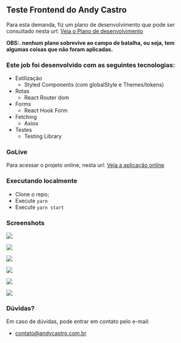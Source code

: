 ## Teste Frontend do Andy Castro

Para esta demanda, fiz um plano de desenvolvimento que pode ser consultado nesta url: [Veja o Plano de desenvolvimento](https://battle-harrier-563.notion.site/Front-end-Detalhamento-t-cnico-teste-Beleza-na-Web-20a77df5a4364babbef79f819b638305)

**OBS:. nenhum plano sobrevive ao campo de batalha, ou seja, tem algumas coisas que não foram aplicadas.**

### Este job foi desenvolvido com as seguintes tecnologias:

- Estilização
  - Styled Components (com globalStyle e Themes/tokens)
- Rotas
  - React Router dom
- Forms
  - React Hook Form
- Fetching
  - Axios
- Testes
  - Testing Library
### GoLive
  Para acessar o projeto online, nesta url: [Veja a aplicação online](https://silly-bell-3ba9c4.netlify.app/)

### Executando localmente 
  - Clone o repo;
  - Execute ```yarn```
  - Execute ```yarn start```  


### Screenshots
![](https://paideya.com.br/blza/test-frontend-andy-castro.gif)

![](https://paideya.com.br/blza/01.png)

![](https://paideya.com.br/blza/02.png)

![](https://paideya.com.br/blza/03.png)

![](https://paideya.com.br/blza/04.png)

![](https://paideya.com.br/blza/05.png)

### Dúvidas?
Em caso de dúvidas, pode entrar em contato pelo e-mail:
- contato@andycastro.com.br
